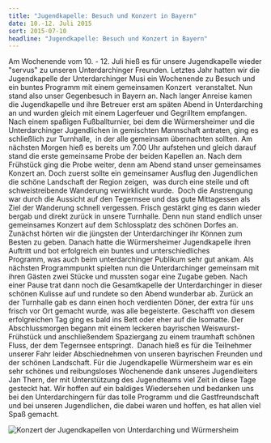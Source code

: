 ```yaml
---
title: "Jugendkapelle: Besuch und Konzert in Bayern"
date: 10.-12. Juli 2015
sort: 2015-07-10
headline: "Jugendkapelle: Besuch und Konzert in Bayern"
---
```


<div class="pure-g">
  <div class="pure-u-1-2" markdown="1">

Am Wochenende vom 10. - 12. Juli hieß es für unsere Jugendkapelle wieder "servus" zu 
unseren Unterdarchinger Freunden. Letztes Jahr hatten wir die Jugendkapelle der Unterdarchinger 
Musi ein Wochenende zu Besuch und ein buntes Programm mit einem gemeinsamen Konzert  
veranstaltet. Nun stand also unser Gegenbesuch in Bayern an. Nach langer Anreise kamen die 
Jugendkapelle und ihre Betreuer erst am späten Abend in Unterdarching an und wurden gleich mit 
einem Lagerfeuer und Gegrilltem empfangen. Nach einem spaßigen Fußballturnier, bei dem die 
Würmersheimer und die Unterdarchinger Jugendlichen in gemischten Mannschaft antraten, ging es 
schließlich zur Turnhalle,  in der alle gemeinsam übernachten sollten. Am nächsten Morgen hieß es 
bereits um 7.00 Uhr aufstehen und gleich darauf stand die erste gemeinsame Probe der beiden 
Kapellen an. Nach dem Frühstück ging die Probe weiter, denn am Abend stand unser gemeinsames 
Konzert an. Doch zuerst sollte ein gemeinsamer Ausflug den Jugendlichen die schöne Landschaft der 
Region zeigen,  was durch eine steile und oft schweistreibende Wanderung verwirklicht wurde.  Doch 
die Anstrengung war durch die Aussicht auf den Tegernsee und das gute Mittagessen als Ziel der 
Wanderung schnell vergessen. Frisch gestärkt ging es dann wieder bergab und direkt zurück in 
unsere Turnhalle. Denn nun stand endlich unser gemeinsames Konzert auf dem Schlossplatz des 
schönen Dorfes an. Zunächst hörten wir die jüngsten der Unterdarchinger ihr Können zum Besten zu 
geben. Danach hatte die Würmersheimer Jugendkapelle ihren Auftritt und bot erfolgreich ein buntes 
und unterschiedliches Programm, was auch beim unterdarchinger Publikum sehr gut ankam. Als 
nächsten Programmpunkt spielten nun die Unterdarchinger gemeinsam mit ihren Gästen zwei Stücke 
und mussten sogar eine Zugabe geben. Nach einer Pause trat dann noch die Gesamtkapelle der 
Unterdarchinger in dieser schönen Kulisse auf und rundete so den Abend wunderbar ab. Zurück an 
der Turnhalle gab es dann einen hoch verdienten Döner, der extra für uns frisch vor Ort gemacht 
wurde, was alle begeisterte. Geschafft von diesem erfolgreichen Tag ging es bald ins Bett oder eher 
auf die Isomatte. Der Abschlussmorgen begann mit einem leckeren bayrischen Weiswurst-Frühstück 
und anschließendem Spaziergang zu einem traumhaft schönen Fluss, der dem Tegernsee entspringt. 
Danach hieß es für die Teilnehmer unserer Fahr leider Abschiednehmen von unseren bayrischen 
Freunden und der schönen Landschaft. Für die Jugendkapelle Würmersheim war es ein sehr schönes 
und reibungsloses Wochenende dank unseres Jugendleiters Jan Thern, der mit Unterstützung des 
Jugendteams viel Zeit in diese Tage gesteckt hat. Wir hoffen auf ein baldiges Wiedersehen und 
bedanken uns bei den Unterdarchingern für das tolle Programm und die Gastfreundschaft und bei 
unseren Jugendlichen, die dabei waren und hoffen, es hat allen viel Spaß gemacht.

  </div>
  <div class="pure-u-1-2">
    <div class="l-box">
      <img class="pure-img" src="/images/partnervereine/unterdarching.jpg" alt="Konzert der Jugendkapellen von Unterdarching und Würmersheim">
    </div>
  </div>
</div>
